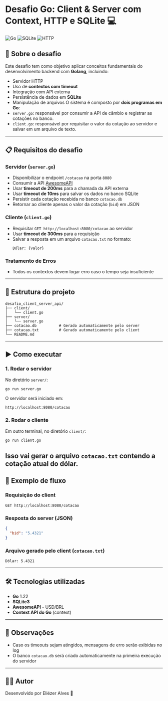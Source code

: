 # Desafio Go: Client & Server com Context, HTTP e SQLite 💻
![Go](https://img.shields.io/badge/Go-1.22-blue)
![SQLite](https://img.shields.io/badge/SQLite-3-lightgrey)
![HTTP](https://img.shields.io/badge/Protocol-HTTP%2F1.1-green)
## 📌 Sobre o desafio
Este desafio tem como objetivo aplicar conceitos fundamentais do desenvolvimento backend com **Golang**, incluindo:
- Servidor HTTP
- Uso de **contextos com timeout**
- Integração com API externa
- Persistência de dados em **SQLite**
- Manipulação de arquivos
O sistema é composto por **dois programas em Go**:
- `server.go`: responsável por consumir a API de câmbio e registrar as cotações no banco.
- `client.go`: responsável por requisitar o valor da cotação ao servidor e salvar em um arquivo de texto.
---
## 📋 Requisitos do desafio
### Servidor (`server.go`)
- Disponibilizar o endpoint `/cotacao` na porta `8080`
- Consumir a API [AwesomeAPI](https://economia.awesomeapi.com.br/json/last/USD-BRL)
- Usar **timeout de 200ms** para a chamada da API externa
- Usar **timeout de 10ms** para salvar os dados no banco SQLite
- Persistir cada cotação recebida no banco `cotacao.db`
- Retornar ao cliente apenas o valor da cotação (`bid`) em JSON
### Cliente (`client.go`)
- Requisitar `GET http://localhost:8080/cotacao` ao servidor
- Usar **timeout de 300ms** para a requisição
- Salvar a resposta em um arquivo `cotacao.txt` no formato:
  ```
  Dólar: {valor}
  ```
### Tratamento de Erros
- Todos os contextos devem logar erro caso o tempo seja insuficiente
---
## 📂 Estrutura do projeto
```
desafio_client_server_api/
├── client/
│   └── client.go
├── server/
│   └── server.go
├── cotacao.db          # Gerado automaticamente pelo server
├── cotacao.txt         # Gerado automaticamente pelo client
└── README.md
```
---
## ▶️ Como executar
### 1. Rodar o servidor
No diretório `server/`:
```bash
go run server.go
```
O servidor será iniciado em:
```
http://localhost:8080/cotacao
```
### 2. Rodar o cliente
Em outro terminal, no diretório `client/`:
```bash
go run client.go
```
Isso vai gerar o arquivo `cotacao.txt` contendo a cotação atual do dólar.
---
## 📖 Exemplo de fluxo
### Requisição do client
```
GET http://localhost:8080/cotacao
```
### Resposta do server (JSON)
```json
{
  "bid": "5.4321"
}
```
### Arquivo gerado pelo client (`cotacao.txt`)
```
Dólar: 5.4321
```
---
## 🛠 Tecnologias utilizadas
- **Go** 1.22
- **SQLite3**
- **AwesomeAPI** - USD/BRL
- **Context API do Go** (context)
---
## 📌 Observações
- Caso os timeouts sejam atingidos, mensagens de erro serão exibidas no log
- O banco `cotacao.db` será criado automaticamente na primeira execução do servidor
---
## 👨‍💻 Autor
Desenvolvido por Eliézer Alves 🚀
